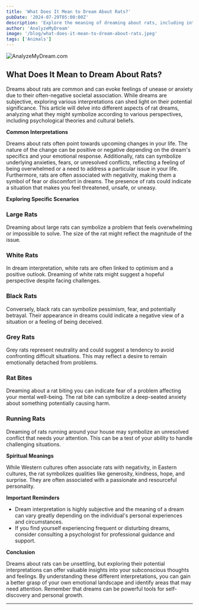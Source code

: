 ```yaml
---
title: 'What Does It Mean to Dream About Rats?'
pubDate: '2024-07-29T05:00:00Z'
description: 'Explore the meaning of dreaming about rats, including interpretations of large, white, dead, biting, and running rats.'
author: 'AnalyzeMyDream'
image: '/blog/what-does-it-mean-to-dream-about-rats.jpeg'
tags: ['Animals']
---
```


![AnalyzeMyDream.com](/blog/what-does-it-mean-to-dream-about-rats.jpeg)

## What Does It Mean to Dream About Rats?

Dreams about rats are common and can evoke feelings of unease or anxiety due to their often-negative societal association. While dreams are subjective, exploring various interpretations can shed light on their potential significance. This article will delve into different aspects of rat dreams, analyzing what they might symbolize according to various perspectives, including psychological theories and cultural beliefs.

**Common Interpretations**

Dreams about rats often point towards upcoming changes in your life. The nature of the change can be positive or negative depending on the dream's specifics and your emotional response. Additionally, rats can symbolize underlying anxieties, fears, or unresolved conflicts, reflecting a feeling of being overwhelmed or a need to address a particular issue in your life. Furthermore, rats are often associated with negativity, making them a symbol of fear or discomfort in dreams. The presence of rats could indicate a situation that makes you feel threatened, unsafe, or uneasy.

**Exploring Specific Scenarios**

### Large Rats

Dreaming about large rats can symbolize a problem that feels overwhelming or impossible to solve. The size of the rat might reflect the magnitude of the issue.

### White Rats

In dream interpretation, white rats are often linked to optimism and a positive outlook. Dreaming of white rats might suggest a hopeful perspective despite facing challenges.

### Black Rats

Conversely, black rats can symbolize pessimism, fear, and potentially betrayal. Their appearance in dreams could indicate a negative view of a situation or a feeling of being deceived.

### Grey Rats

Grey rats represent neutrality and could suggest a tendency to avoid confronting difficult situations. This may reflect a desire to remain emotionally detached from problems.

### Rat Bites

Dreaming about a rat biting you can indicate fear of a problem affecting your mental well-being.  The rat bite can symbolize a deep-seated anxiety about something potentially causing harm.

### Running Rats

Dreaming of rats running around your house may symbolize an unresolved conflict that needs your attention. This can be a test of your ability to handle challenging situations.

**Spiritual Meanings**

While Western cultures often associate rats with negativity, in Eastern cultures, the rat symbolizes qualities like generosity, kindness, hope, and surprise. They are often associated with a passionate and resourceful personality.

**Important Reminders**

- Dream interpretation is highly subjective and the meaning of a dream can vary greatly depending on the individual's personal experiences and circumstances.
- If you find yourself experiencing frequent or disturbing dreams, consider consulting a psychologist for professional guidance and support.

**Conclusion**

Dreams about rats can be unsettling, but exploring their potential interpretations can offer valuable insights into your subconscious thoughts and feelings. By understanding these different interpretations, you can gain a better grasp of your own emotional landscape and identify areas that may need attention. Remember that dreams can be powerful tools for self-discovery and personal growth.

---